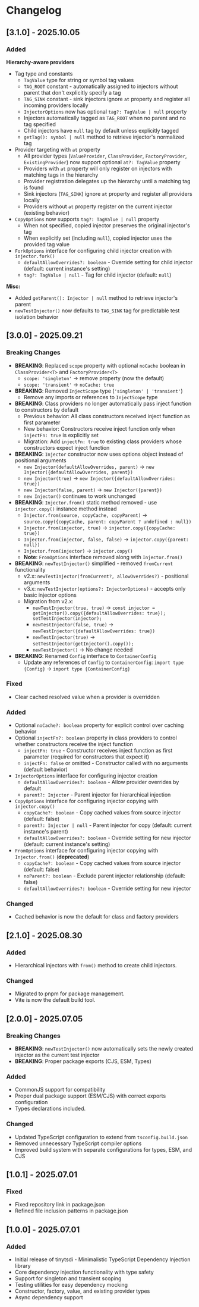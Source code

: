 # Changelog

## [3.1.0] - 2025.10.05

### Added

**Hierarchy-aware providers**

- Tag type and constants
  - `TagValue` type for string or symbol tag values
  - `TAG_ROOT` constant - automatically assigned to injectors without parent that don't explicitly
    specify a tag
  - `TAG_SINK` constant - sink injectors ignore `at` property and register all incoming providers
    locally
  - `InjectorOptions` now has optional `tag?: TagValue | null` property
  - Injectors automatically tagged as `TAG_ROOT` when no parent and no tag specified
  - Child injectors have `null` tag by default unless explicitly tagged
  - `getTag(): symbol | null` method to retrieve injector's normalized tag
- Provider targeting with `at` property
  - All provider types (`ValueProvider`, `ClassProvider`, `FactoryProvider`, `ExistingProvider`) now
    support optional `at?: TagValue` property
  - Providers with `at` property will only register on injectors with matching tags in the hierarchy
  - Provider registration delegates up the hierarchy until a matching tag is found
  - Sink injectors (`TAG_SINK`) ignore `at` property and register all providers locally
  - Providers without `at` property register on the current injector (existing behavior)
- `CopyOptions` now supports `tag?: TagValue | null` property
  - When not specified, copied injector preserves the original injector's tag
  - When explicitly set (including `null`), copied injector uses the provided tag value
- `ForkOptions` interface for configuring child injector creation with `injector.fork()`
  - `defaultAllowOverrides?: boolean` - Override setting for child injector (default: current
    instance's setting)
  - `tag?: TagValue | null` - Tag for child injector (default: `null`)

**Misc:**

- Added `getParent(): Injector | null` method to retrieve injector's parent
- `newTestInjector()` now defaults to `TAG_SINK` tag for predictable test isolation behavior

## [3.0.0] - 2025.09.21

### Breaking Changes

- **BREAKING**: Replaced `scope` property with optional `noCache` boolean in `ClassProvider<T>` and
  `FactoryProvider<T>`
  - `scope: 'singleton'` → remove property (now the default)
  - `scope: 'transient'` → `noCache: true`
- **BREAKING**: Removed `InjectScope` type (`'singleton' | 'transient'`)
  - Remove any imports or references to `InjectScope` type
- **BREAKING**: Class providers no longer automatically pass inject function to constructors by
  default
  - Previous behavior: All class constructors received inject function as first parameter
  - New behavior: Constructors receive inject function only when `injectFn: true` is explicitly set
  - Migration: Add `injectFn: true` to existing class providers whose constructors expect inject
    function
- **BREAKING**: `Injector` constructor now uses options object instead of positional arguments
  - `new Injector(defaultAllowOverrides, parent)` → `new Injector({defaultAllowOverrides, parent})`
  - `new Injector(true)` → `new Injector({defaultAllowOverrides: true})`
  - `new Injector(false, parent)` → `new Injector({parent})`
  - `new Injector()` continues to work unchanged
- **BREAKING**: `Injector.from()` static method removed - use `injector.copy()` instance method
  instead
  - `Injector.from(source, copyCache, copyParent)` →
    `source.copy({copyCache, parent: copyParent ? undefined : null})`
  - `Injector.from(injector, true)` → `injector.copy({copyCache: true})`
  - `Injector.from(injector, false, false)` → `injector.copy({parent: null})`
  - `Injector.from(injector)` → `injector.copy()`
  - **Note**: `FromOptions` interface removed along with `Injector.from()`
- **BREAKING**: `newTestInjector()` simplified - removed `fromCurrent` functionality
  - v2.x: `newTestInjector(fromCurrent?, allowOverrides?)` - positional arguments
  - v3.x: `newTestInjector(options?: InjectorOptions)` - accepts only basic injector options
  - Migration from v2.x:
    - `newTestInjector(true, true)` →
      `const injector = getInjector().copy({defaultAllowOverrides: true}); setTestInjector(injector);`
    - `newTestInjector(false, true)` → `newTestInjector({defaultAllowOverrides: true})`
    - `newTestInjector(true)` → `setTestInjector(getInjector().copy());`
    - `newTestInjector()` → No change needed
- **BREAKING**: Renamed `Config` interface to `ContainerConfig`
  - Update any references of `Config` to `ContainerConfig`: `import type {Config}` →
    `import type {ContainerConfig}`

### Fixed

- Clear cached resolved value when a provider is overridden

### Added

- Optional `noCache?: boolean` property for explicit control over caching behavior
- Optional `injectFn?: boolean` property in class providers to control whether constructors receive
  the inject function
  - `injectFn: true` - Constructor receives inject function as first parameter (required for
    constructors that expect it)
  - `injectFn: false` or omitted - Constructor called with no arguments (default behavior)
- `InjectorOptions` interface for configuring injector creation
  - `defaultAllowOverrides?: boolean` - Allow provider overrides by default
  - `parent?: Injector` - Parent injector for hierarchical injection
- `CopyOptions` interface for configuring injector copying with `injector.copy()`
  - `copyCache?: boolean` - Copy cached values from source injector (default: false)
  - `parent?: Injector | null` - Parent injector for copy (default: current instance's parent)
  - `defaultAllowOverrides?: boolean` - Override setting for new injector (default: current
    instance's setting)
- `FromOptions` interface for configuring injector copying with `Injector.from()` (**deprecated**)
  - `copyCache?: boolean` - Copy cached values from source injector (default: false)
  - `noParent?: boolean` - Exclude parent injector relationship (default: false)
  - `defaultAllowOverrides?: boolean` - Override setting for new injector

### Changed

- Cached behavior is now the default for class and factory providers

## [2.1.0] - 2025.08.30

### Added

- Hierarchical injectors with `from()` method to create child injectors.

### Changed

- Migrated to pnpm for package management.
- Vite is now the default build tool.

## [2.0.0] - 2025.07.05

### Breaking Changes

- **BREAKING**: `newTestInjector()` now automatically sets the newly created injector as the current
  test injector
- **BREAKING**: Proper package exports (CJS, ESM, Types)

### Added

- CommonJS support for compatibility
- Proper dual package support (ESM/CJS) with correct exports configuration
- Types declarations included.

### Changed

- Updated TypeScript configuration to extend from `tsconfig.build.json`
- Removed unnecessary TypeScript compiler options
- Improved build system with separate configurations for types, ESM, and CJS

## [1.0.1] - 2025.07.01

### Fixed

- Fixed repository link in package.json
- Refined file inclusion patterns in package.json

## [1.0.0] - 2025.07.01

### Added

- Initial release of tinytsdi - Minimalistic TypeScript Dependency Injection library
- Core dependency injection functionality with type safety
- Support for singleton and transient scoping
- Testing utilities for easy dependency mocking
- Constructor, factory, value, and existing provider types
- Async dependency support
